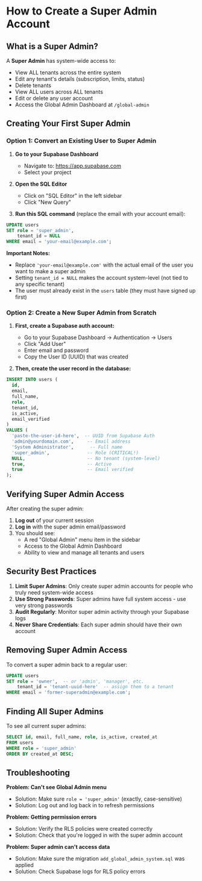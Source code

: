 # How to Create a Super Admin Account

## What is a Super Admin?

A **Super Admin** has system-wide access to:
- View ALL tenants across the entire system
- Edit any tenant's details (subscription, limits, status)
- Delete tenants
- View ALL users across ALL tenants
- Edit or delete any user account
- Access the Global Admin Dashboard at `/global-admin`

## Creating Your First Super Admin

### Option 1: Convert an Existing User to Super Admin

1. **Go to your Supabase Dashboard**
   - Navigate to: https://app.supabase.com
   - Select your project

2. **Open the SQL Editor**
   - Click on "SQL Editor" in the left sidebar
   - Click "New Query"

3. **Run this SQL command** (replace the email with your account email):

```sql
UPDATE users
SET role = 'super_admin',
    tenant_id = NULL
WHERE email = 'your-email@example.com';
```

**Important Notes:**
- Replace `'your-email@example.com'` with the actual email of the user you want to make a super admin
- Setting `tenant_id = NULL` makes the account system-level (not tied to any specific tenant)
- The user must already exist in the `users` table (they must have signed up first)

### Option 2: Create a New Super Admin from Scratch

1. **First, create a Supabase auth account:**
   - Go to your Supabase Dashboard → Authentication → Users
   - Click "Add User"
   - Enter email and password
   - Copy the User ID (UUID) that was created

2. **Then, create the user record in the database:**

```sql
INSERT INTO users (
  id,
  email,
  full_name,
  role,
  tenant_id,
  is_active,
  email_verified
)
VALUES (
  'paste-the-user-id-here',  -- UUID from Supabase Auth
  'admin@yourdomain.com',     -- Email address
  'System Administrator',      -- Full name
  'super_admin',              -- Role (CRITICAL!)
  NULL,                       -- No tenant (system-level)
  true,                       -- Active
  true                        -- Email verified
);
```

## Verifying Super Admin Access

After creating the super admin:

1. **Log out** of your current session
2. **Log in** with the super admin email/password
3. You should see:
   - A red "Global Admin" menu item in the sidebar
   - Access to the Global Admin Dashboard
   - Ability to view and manage all tenants and users

## Security Best Practices

1. **Limit Super Admins**: Only create super admin accounts for people who truly need system-wide access
2. **Use Strong Passwords**: Super admins have full system access - use very strong passwords
3. **Audit Regularly**: Monitor super admin activity through your Supabase logs
4. **Never Share Credentials**: Each super admin should have their own account

## Removing Super Admin Access

To convert a super admin back to a regular user:

```sql
UPDATE users
SET role = 'owner',  -- or 'admin', 'manager', etc.
    tenant_id = 'tenant-uuid-here'  -- assign them to a tenant
WHERE email = 'former-superadmin@example.com';
```

## Finding All Super Admins

To see all current super admins:

```sql
SELECT id, email, full_name, role, is_active, created_at
FROM users
WHERE role = 'super_admin'
ORDER BY created_at DESC;
```

## Troubleshooting

**Problem: Can't see Global Admin menu**
- Solution: Make sure `role = 'super_admin'` (exactly, case-sensitive)
- Solution: Log out and log back in to refresh permissions

**Problem: Getting permission errors**
- Solution: Verify the RLS policies were created correctly
- Solution: Check that you're logged in with the super admin account

**Problem: Super admin can't access data**
- Solution: Make sure the migration `add_global_admin_system.sql` was applied
- Solution: Check Supabase logs for RLS policy errors
